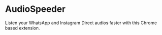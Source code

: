 # AudioSpeeder
Listen your WhatsApp and Instagram Direct audios faster with this Chrome based extension.

